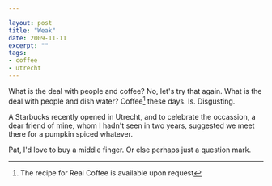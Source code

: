 ```yaml
---

layout: post
title: "Weak"
date: 2009-11-11
excerpt: ""
tags:
- coffee
- utrecht
---
```

What is the deal with people and coffee? No, let's try that again. What is the deal with people and dish water? Coffee[^1] these days. Is. Disgusting.

A Starbucks recently opened in Utrecht, and to celebrate the occassion, a dear friend of mine, whom I hadn't seen in two years, suggested we meet there for a pumpkin spiced whatever. 

Pat, I'd love to buy a middle finger. Or else perhaps just a question mark. 

[^1]: The recipe for Real Coffee is available upon request